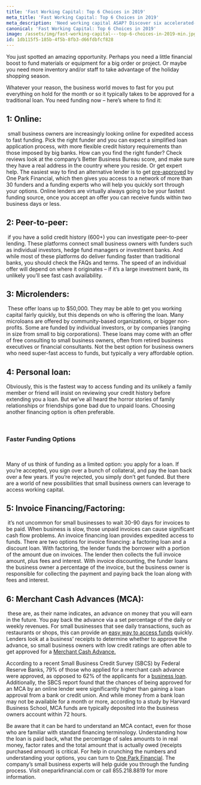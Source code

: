 ```yaml
---
title: 'Fast Working Capital: Top 6 Choices in 2019'
meta_title: 'Fast Working Capital: Top 6 Choices in 2019'
meta_description: 'Need working capital ASAP? Discover six accelerated-access funding options that provide the speed that small businesses need in 2019.'
canonical: 'Fast Working Capital: Top 6 Choices in 2019'
image: /assets/img/fast-working-capital---top-6-choices-in-2019-min.jpg
id: 1db115f5-185b-4f5b-8fb3-d66fdbfcf828
---
```

<p>You just spotted an amazing opportunity. Perhaps you need a little financial boost to fund materials or equipment for a big order or project. Or maybe you need more inventory and/or staff to take advantage of the holiday shopping season.</p>

<p>Whatever your reason, the business world moves to fast for you put everything on hold for the month or so it typically takes to be approved for a traditional loan. You need funding now &ndash; here&rsquo;s where to find it:</p>

<h2>1: Online:</h2>&nbsp;small business owners are increasingly looking online for expedited access to fast funding. Pick the right funder and you can expect a simplified loan application process, with more flexible credit history requirements than those imposed by big banks. How can you find the right funder? Check reviews look at the company&rsquo;s Better Business Bureau score, and make sure they have a real address in the country where you reside. Or get expert help. The easiest way to find an alternative lender is to get&nbsp;<a href="https://www.oneparkfinancial.com/pre-qualification">pre-approved</a>&nbsp;by One Park Financial, which then gives you access to a network of more than 30 funders and a funding experts who will help you quickly sort through your options. Online lenders are virtually always going to be your fastest funding source, once you accept an offer you can receive funds within two business days or less.</p>

<h2>2: Peer-to-peer:</h2>&nbsp;if you have a solid credit history (600+) you can investigate peer-to-peer lending. These platforms connect small business owners with funders such as individual investors, hedge fund managers or investment banks. And while most of these platforms do deliver funding faster than traditional banks, you should check the FAQs and terms. The speed of an individual offer will depend on where it originates &ndash; if it&rsquo;s a large investment bank, its unlikely you&rsquo;ll see fast cash availability.</p>

<h2>3: Microlenders:</h2>&nbsp;These offer loans up to $50,000. They may be able to get you working capital fairly quickly, but this depends on who is offering the loan. Many microloans are offered by community-based organizations, or bigger non-profits. Some are funded by individual investors, or by companies (ranging in size from small to big corporations). These loans may come with an offer of free consulting to small business owners, often from retired business executives or financial consultants. Not the best option for business owners who need super-fast access to funds, but typically a very affordable option.</p>

<h2>4: Personal loan:</h2> Obviously, this is the fastest way to access funding and its unlikely a family member or friend will insist on reviewing your credit history before extending you a loan. But we&rsquo;ve all heard the horror stories of family relationships or friendships gone bad due to unpaid loans. Choosing another financing option is often preferable.</p>

<br />
<h3>Faster Funding Options</h3>
<br />

<p>Many of us think of funding as a limited option: you apply for a loan. If you&rsquo;re accepted, you sign over a bunch of collateral, and pay the loan back over a few years. If you&rsquo;re rejected, you simply don&rsquo;t get funded. But there are a world of new possibilities that small business owners can leverage to access working capital.</p>

<h2>5: Invoice Financing/Factoring:</h2>&nbsp;it&rsquo;s not uncommon for small businesses to wait 30-90 days for invoices to be paid. When business is slow, those unpaid invoices can cause significant cash flow problems. An invoice financing loan provides expedited access to funds. There are two options for invoice financing: a factoring loan and a discount loan. With factoring, the lender funds the borrower with a portion of the amount due on invoices. The lender then collects the full invoice amount, plus fees and interest. With invoice discounting, the funder loans the business owner a percentage of the invoice, but the business owner is responsible for collecting the payment and paying back the loan along with fees and interest.</p>

<h2>6: Merchant Cash Advances (MCA):</h2>&nbsp;these are, as their name indicates, an advance on money that you will earn in the future. You pay back the advance via a set percentage of the daily or weekly revenues. For small businesses that see daily transactions, such as restaurants or shops, this can provide an&nbsp;<a href="https://www.oneparkfinancial.com/blog/understanding-a-merchant-cash-advance">easy way to access funds</a>&nbsp;quickly. Lenders look at a business&rsquo; receipts to determine whether to approve the advance, so small business owners with low credit ratings are often able to get approved for a <a href="https://www.oneparkfinancial.com/blog/understanding-a-merchant-cash-advance">Merchant Cash Advance.</a></p>

<p>According to a recent Small Business Credit Survey (SBCS) by Federal Reserve Banks, 79% of those who applied for a merchant cash advance were approved, as opposed to 62% of the applicants for a&nbsp;<a href="https://www.oneparkfinancial.com/blog/mca-alternative-to-business-loan">business loan</a>. Additionally, the SBCS report found that the chances of being approved for an MCA by an online lender were significantly higher than gaining a loan approval from a bank or credit union. And while money from a bank loan may not be available for a month or more, according to&nbsp;a study by Harvard Business School, MCA funds are typically deposited into the business owners account within 72 hours.</p>

<p>Be aware that it can be hard to understand an MCA contact, even for those who are familiar with standard financing terminology. Understanding how the loan is paid back, what the percentage of sales amounts to in real money, factor rates and the total amount that is actually owed (receipts purchased amount) is critical. For help in crunching the numbers and understanding your options, you can turn to <a href="https://www.oneparkfinancial.com/">One Park Financial</a>. The company&rsquo;s small business experts will help guide you through the funding process. Visit oneparkfinancial.com or call 855.218.8819 for more information.</p>